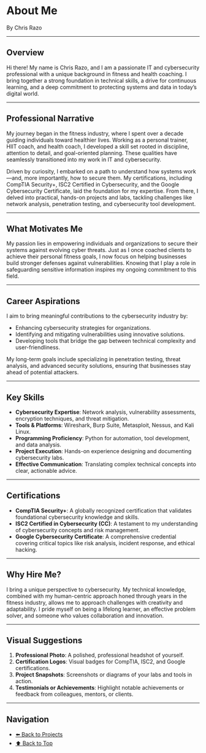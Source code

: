 # About Me

By Chris Razo  

---

## Overview

Hi there! My name is Chris Razo, and I am a passionate IT and cybersecurity professional with a unique background in fitness and health coaching. I bring together a strong foundation in technical skills, a drive for continuous learning, and a deep commitment to protecting systems and data in today’s digital world.

---

## Professional Narrative

My journey began in the fitness industry, where I spent over a decade guiding individuals toward healthier lives. Working as a personal trainer, HIIT coach, and health coach, I developed a skill set rooted in discipline, attention to detail, and goal-oriented planning. These qualities have seamlessly transitioned into my work in IT and cybersecurity.  

Driven by curiosity, I embarked on a path to understand how systems work—and, more importantly, how to secure them. My certifications, including CompTIA Security+, ISC2 Certified in Cybersecurity, and the Google Cybersecurity Certificate, laid the foundation for my expertise. From there, I delved into practical, hands-on projects and labs, tackling challenges like network analysis, penetration testing, and cybersecurity tool development.

---

## What Motivates Me

My passion lies in empowering individuals and organizations to secure their systems against evolving cyber threats. Just as I once coached clients to achieve their personal fitness goals, I now focus on helping businesses build stronger defenses against vulnerabilities. Knowing that I play a role in safeguarding sensitive information inspires my ongoing commitment to this field.  

---

## Career Aspirations

I aim to bring meaningful contributions to the cybersecurity industry by:
- Enhancing cybersecurity strategies for organizations.
- Identifying and mitigating vulnerabilities using innovative solutions.
- Developing tools that bridge the gap between technical complexity and user-friendliness.  

My long-term goals include specializing in penetration testing, threat analysis, and advanced security solutions, ensuring that businesses stay ahead of potential attackers.

---

## Key Skills

- **Cybersecurity Expertise**: Network analysis, vulnerability assessments, encryption techniques, and threat mitigation.
- **Tools & Platforms**: Wireshark, Burp Suite, Metasploit, Nessus, and Kali Linux.
- **Programming Proficiency**: Python for automation, tool development, and data analysis.
- **Project Execution**: Hands-on experience designing and documenting cybersecurity labs.
- **Effective Communication**: Translating complex technical concepts into clear, actionable advice.  

---

## Certifications

- **CompTIA Security+**: A globally recognized certification that validates foundational cybersecurity knowledge and skills.
- **ISC2 Certified in Cybersecurity (CC)**: A testament to my understanding of cybersecurity concepts and risk management.
- **Google Cybersecurity Certificate**: A comprehensive credential covering critical topics like risk analysis, incident response, and ethical hacking.  

---

## Why Hire Me?

I bring a unique perspective to cybersecurity. My technical knowledge, combined with my human-centric approach honed through years in the fitness industry, allows me to approach challenges with creativity and adaptability. I pride myself on being a lifelong learner, an effective problem solver, and someone who values collaboration and innovation.  

---

## Visual Suggestions

1. **Professional Photo**: A polished, professional headshot of yourself.
2. **Certification Logos**: Visual badges for CompTIA, ISC2, and Google certifications.
3. **Project Snapshots**: Screenshots or diagrams of your labs and tools in action.
4. **Testimonials or Achievements**: Highlight notable achievements or feedback from colleagues, mentors, or clients.

---

## Navigation

- [⬅️ Back to Projects](https://c-razo.github.io/portfolio-v2/#projects)
- [⬆️ Back to Top](#about-me)  
